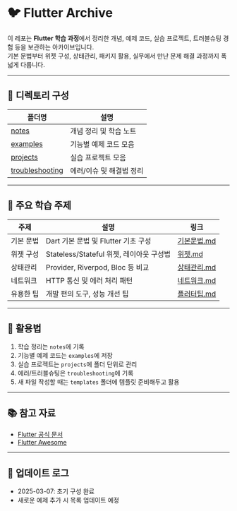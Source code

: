 # 🐦 Flutter Archive

이 레포는 **Flutter 학습 과정**에서 정리한 개념, 예제 코드, 실습 프로젝트, 트러블슈팅 경험 등을 보관하는 아카이브입니다.  
기본 문법부터 위젯 구성, 상태관리, 패키지 활용, 실무에서 만난 문제 해결 과정까지 폭넓게 다룹니다.

---

## 📂 디렉토리 구성

| 폴더명 | 설명 |
|---|---|
| [notes](./notes) | 개념 정리 및 학습 노트 |
| [examples](./examples) | 기능별 예제 코드 모음 |
| [projects](./projects) | 실습 프로젝트 모음 |
| [troubleshooting](./troubleshooting) | 에러/이슈 및 해결법 정리 |

---

## 📖 주요 학습 주제

| 주제 | 설명 | 링크 |
|---|---|---|
| 기본 문법 | Dart 기본 문법 및 Flutter 기초 구성 | [기본문법.md](./notes/기본문법.md) |
| 위젯 구성 | Stateless/Stateful 위젯, 레이아웃 구성법 | [위젯.md](./notes/위젯.md) |
| 상태관리 | Provider, Riverpod, Bloc 등 비교 | [상태관리.md](./notes/상태관리.md) |
| 네트워크 | HTTP 통신 및 에러 처리 패턴 | [네트워크.md](./notes/네트워크.md) |
| 유용한 팁 | 개발 편의 도구, 성능 개선 팁 | [플러터팁.md](./notes/플러터팁.md) |

---

## 📑 활용법
1. 학습 정리는 `notes`에 기록
2. 기능별 예제 코드는 `examples`에 저장
3. 실습 프로젝트는 `projects`에 폴더 단위로 관리
4. 에러/트러블슈팅은 `troubleshooting`에 기록
5. 새 파일 작성할 때는 `templates` 폴더에 템플릿 준비해두고 활용

---

## 📚 참고 자료
- [Flutter 공식 문서](https://docs.flutter.dev/)
- [Flutter Awesome](https://github.com/Solido/awesome-flutter)

---

## 📢 업데이트 로그
- 2025-03-07: 초기 구성 완료
- 새로운 예제 추가 시 목록 업데이트 예정
